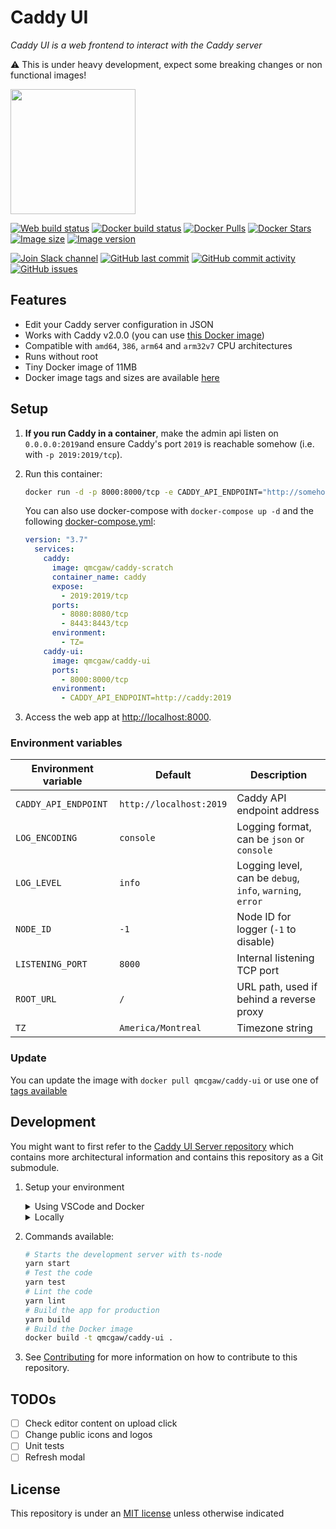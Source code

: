 # Caddy UI

*Caddy UI is a web frontend to interact with the Caddy server*

⚠️ This is under heavy development, expect some breaking changes or non functional images!

<img height="200" src="https://raw.githubusercontent.com/qdm12/caddy-ui/master/title.svg?sanitize=true">

[![Web build status](https://github.com/qdm12/caddy-ui/workflows/Docker%20build/badge.svg)](https://github.com/qdm12/caddy-ui/actions?query=workflow%3A%22Docker+build%22)
[![Docker build status](https://github.com/qdm12/caddy-ui-server/workflows/Buildx%20latest/badge.svg)](https://github.com/qdm12/caddy-ui-server/actions?query=workflow%3A%22Buildx+latest%22)
[![Docker Pulls](https://img.shields.io/docker/pulls/qmcgaw/caddy-ui.svg)](https://hub.docker.com/r/qmcgaw/caddy-ui)
[![Docker Stars](https://img.shields.io/docker/stars/qmcgaw/caddy-ui.svg)](https://hub.docker.com/r/qmcgaw/caddy-ui)
[![Image size](https://images.microbadger.com/badges/image/qmcgaw/caddy-ui.svg)](https://microbadger.com/images/qmcgaw/caddy-ui)
[![Image version](https://images.microbadger.com/badges/version/qmcgaw/caddy-ui.svg)](https://microbadger.com/images/qmcgaw/caddy-ui)

[![Join Slack channel](https://img.shields.io/badge/slack-@qdm12-yellow.svg?logo=slack)](https://join.slack.com/t/qdm12/shared_invite/enQtOTE0NjcxNTM1ODc5LTYyZmVlOTM3MGI4ZWU0YmJkMjUxNmQ4ODQ2OTAwYzMxMTlhY2Q1MWQyOWUyNjc2ODliNjFjMDUxNWNmNzk5MDk)
[![GitHub last commit](https://img.shields.io/github/last-commit/qdm12/caddy-ui.svg)](https://github.com/qdm12/caddy-ui/issues)
[![GitHub commit activity](https://img.shields.io/github/commit-activity/y/qdm12/caddy-ui.svg)](https://github.com/qdm12/caddy-ui/issues)
[![GitHub issues](https://img.shields.io/github/issues/qdm12/caddy-ui.svg)](https://github.com/qdm12/caddy-ui/issues)

## Features

- Edit your Caddy server configuration in JSON
- Works with Caddy v2.0.0 (you can use [this Docker image](https://github.com/qdm12/caddy-scratch))
- Compatible with `amd64`, `386`, `arm64` and `arm32v7` CPU architectures
- Runs without root
- Tiny Docker image of 11MB
- Docker image tags and sizes are available [here](https://hub.docker.com/r/qmcgaw/caddy-ui/tags)

## Setup

1. **If you run Caddy in a container**, make the admin api listen on `0.0.0.0:2019`and ensure Caddy's port `2019` is reachable somehow (i.e. with `-p 2019:2019/tcp`).
1. Run this container:

    ```sh
    docker run -d -p 8000:8000/tcp -e CADDY_API_ENDPOINT="http://somehost:2019" qmcgaw/caddy-ui
    ```

    You can also use docker-compose with `docker-compose up -d` and the following [docker-compose.yml](https://github.com/qdm12/caddy-ui/blob/master/docker-compose.yml):

    ```yml
    version: "3.7"
      services:
        caddy:
          image: qmcgaw/caddy-scratch
          container_name: caddy
          expose:
            - 2019:2019/tcp
          ports:
            - 8080:8080/tcp
            - 8443:8443/tcp
          environment:
            - TZ=
        caddy-ui:
          image: qmcgaw/caddy-ui
          ports:
            - 8000:8000/tcp
          environment:
            - CADDY_API_ENDPOINT=http://caddy:2019
    ```

1. Access the web app at [http://localhost:8000](http://localhost:8000).

### Environment variables

| Environment variable | Default | Description |
| --- | --- | --- |
| `CADDY_API_ENDPOINT` | `http://localhost:2019` | Caddy API endpoint address |
| `LOG_ENCODING` | `console` | Logging format, can be `json` or `console` |
| `LOG_LEVEL` | `info` | Logging level, can be `debug`, `info`, `warning`, `error` |
| `NODE_ID` | `-1` | Node ID for logger (`-1` to disable) |
| `LISTENING_PORT` | `8000` | Internal listening TCP port |
| `ROOT_URL` | `/` | URL path, used if behind a reverse proxy |
| `TZ` | `America/Montreal` | Timezone string |

### Update

You can update the image with `docker pull qmcgaw/caddy-ui` or use one of [tags available](https://hub.docker.com/r/qmcgaw/caddy-ui/tags)

## Development

You might want to first refer to the [Caddy UI Server repository](https://github.com/qdm12/caddy-ui-server) which contains more architectural information and contains this repository as a Git submodule.

1. Setup your environment

    <details><summary>Using VSCode and Docker</summary><p>

    1. Install [Docker](https://docs.docker.com/install/)
       - On Windows, share a drive with Docker Desktop and have the project on that partition
       - On OSX, share your project directory with Docker Desktop
    1. With [Visual Studio Code](https://code.visualstudio.com/download), install the [remote containers extension](https://marketplace.visualstudio.com/items?itemName=ms-vscode-remote.remote-containers)
    1. In Visual Studio Code, press on `F1` and select `Remote-Containers: Open Folder in Container...`
    1. Your dev environment is ready to go!... and it's running in a container :+1:

    </p></details>

    <details><summary>Locally</summary><p>

    Install [Nodejs](https://nodejs.org/en/download/) and [Docker](https://www.docker.com/products/docker-desktop), with eventually [yarn](https://classic.yarnpkg.com/en/docs/install/)

    </p></details>

1. Commands available:

    ```sh
    # Starts the development server with ts-node
    yarn start
    # Test the code
    yarn test
    # Lint the code
    yarn lint
    # Build the app for production
    yarn build
    # Build the Docker image
    docker build -t qmcgaw/caddy-ui .
    ```

1. See [Contributing](.github/CONTRIBUTING.md) for more information on how to contribute to this repository.

## TODOs

- [ ] Check editor content on upload click
- [ ] Change public icons and logos
- [ ] Unit tests
- [ ] Refresh modal

## License

This repository is under an [MIT license](https://github.com/qdm12/caddy-ui/master/license) unless otherwise indicated
